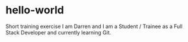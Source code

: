 # hello-world
Short training exercise
I am Darren and I am a Student / Trainee as a Full Stack Developer and currently learning Git.
